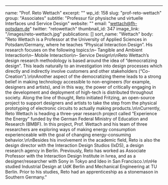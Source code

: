 ---
  name: "Prof. Reto Wettach"
  excerpt: ""
  wp_id: 158
  slug: "prof-reto-wettach"
  group: "Associates"
  subtitle: "Professur für physische und virtuelle Interfaces und Service Design"
  website: ""
  email: "wettach@fh-potsdam.de"
  twitter: "retowettach"
  thumbnail_id: 347
  image_link: "/images/reto-wettach.jpg"
  publications: []
  sort_name: "Wettach"
  body: "Reto Wettach is a Professor at the University of Applied Sciences in Potsdam/Germany, where he teaches “Physical Interaction Design”. His research focuses on the following topics:\n– Tangible and Ambient Interaction\n– Mobile Interaction\n– Service Design\n\nReto Wettach’s design research methodology is based around the idea of “democratizing design”. This leads naturally to an investigation into design processes which directly and indirectly involve customers and other stakeholders (“Co-Creation”).\n\nAnother aspect of the democratizing theme leads to a strong belief in making technology accessible to non-engineers (for example, designers and artists), and in this way, the power of critically engaging in the development and deployment of high-tech is distributed throughout society. Along the line of thought, Reto initiated Fritzing, an open-source project to support designers and artists to take the step from the physical prototyping of electronic circuits to actually making products.\n\nCurrently, Reto Wettach is heading a three-year research project called “Experience the Energy” funded by the German Federal Ministry of Education and Research (BMBF). In this project, Prof. Wettach and his team of three researchers are exploring ways of making energy consumption experienceable with the goal of changing energy-consuming behavior.\n\nBesides his involvement in the academic field, Reto is also the design director with the Interaction Design Studios (IxDS), a design research agency in Berlin. Previously, Reto has worked as Associate Professor with the Interaction Design Institute in Ivrea, and as a designer/researcher with Sony in Tokyo and Ideo in San Francisco.\n\nHe studied Industrial Design at UdK Berlin and Mechanical Engineering at TU Berlin. Prior to his studies, Reto had an apprenticeship as a stonemason in Southern Germany."

